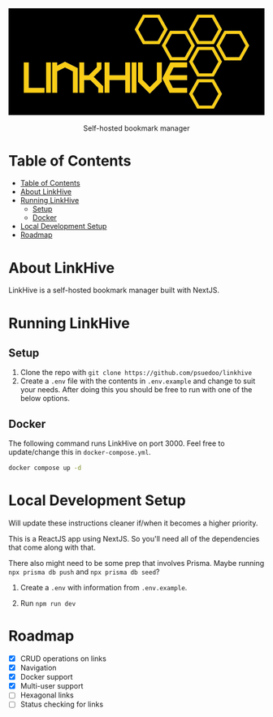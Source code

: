 ![LinkHive Logo](/public/LinkHive.png)

<p align="center">Self-hosted bookmark manager</p>

# Table of Contents

- [Table of Contents](#table-of-contents)
- [About LinkHive](#about-linkhive)
- [Running LinkHive](#running-linkhive)
  - [Setup](#setup)
  - [Docker](#docker)
- [Local Development Setup](#local-development-setup)
- [Roadmap](#roadmap)

# About LinkHive

LinkHive is a self-hosted bookmark manager built with NextJS.

# Running LinkHive

## Setup

1. Clone the repo with
   `git clone https://github.com/psuedoo/linkhive`
2. Create a `.env` file with the contents in `.env.example` and change to suit your needs. After doing this you should be free to run with one of the below options.

## Docker

The following command runs LinkHive on port 3000. Feel free to update/change this in `docker-compose.yml`.

```bash
docker compose up -d
```

# Local Development Setup

Will update these instructions cleaner if/when it becomes a higher priority.

This is a ReactJS app using NextJS. So you'll need all of the dependencies that come along with that.

There also might need to be some prep that involves Prisma. Maybe running `npx prisma db push` and `npx prisma db seed`?

1. Create a `.env` with information from `.env.example`.

2. Run `npm run dev`

# Roadmap

- [x] CRUD operations on links
- [x] Navigation
- [x] Docker support
- [x] Multi-user support
- [ ] Hexagonal links
- [ ] Status checking for links
